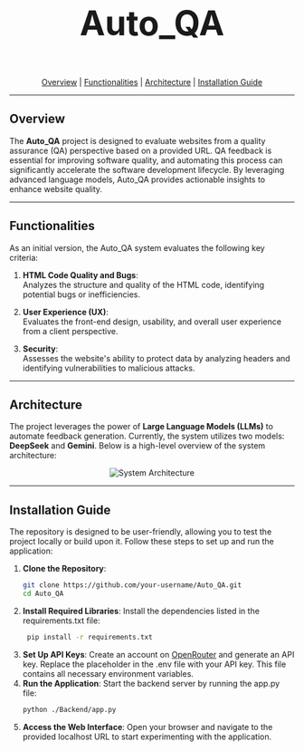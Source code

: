 # <p align="center" style="font-size: 60px;"><strong>Auto_QA</strong></p>

<p align="center">
  <a href="#overview">Overview</a> |
  <a href="#functionalities">Functionalities</a> | 
  <a href="#architecture">Architecture</a> | 
  <a href="#installation">Installation Guide</a>
</p>

---

## Overview

The **Auto_QA** project is designed to evaluate websites from a quality assurance (QA) perspective based on a provided URL. QA feedback is essential for improving software quality, and automating this process can significantly accelerate the software development lifecycle. By leveraging advanced language models, Auto_QA provides actionable insights to enhance website quality.

---

## Functionalities

As an initial version, the Auto_QA system evaluates the following key criteria:

1. **HTML Code Quality and Bugs**:  
   Analyzes the structure and quality of the HTML code, identifying potential bugs or inefficiencies.

2. **User Experience (UX)**:  
   Evaluates the front-end design, usability, and overall user experience from a client perspective.

3. **Security**:  
   Assesses the website's ability to protect data by analyzing headers and identifying vulnerabilities to malicious attacks.

---

## Architecture

The project leverages the power of **Large Language Models (LLMs)** to automate feedback generation. Currently, the system utilizes two models: **DeepSeek** and **Gemini**. Below is a high-level overview of the system architecture:

<div style="text-align:center">
    <img src="path/to/architecture_diagram.png" alt="System Architecture">
</div>

---

## Installation Guide

The repository is designed to be user-friendly, allowing you to test the project locally or build upon it. Follow these steps to set up and run the application:

1. **Clone the Repository**:
   ```bash
   git clone https://github.com/your-username/Auto_QA.git
   cd Auto_QA
2. **Install Required Libraries**:
   Install the dependencies listed in the requirements.txt file:
   ```bash
    pip install -r requirements.txt

3. **Set Up API Keys**:
   Create an account on [OpenRouter](https://openrouter.ai/) and generate an API key.
   Replace the placeholder in the .env file with your API key. This file contains all necessary environment variables.
4. **Run the Application**:
    Start the backend server by running the app.py file:
    ```bash
    python ./Backend/app.py

5. **Access the Web Interface**:
    Open your browser and navigate to the provided localhost URL to start experimenting with the application.
